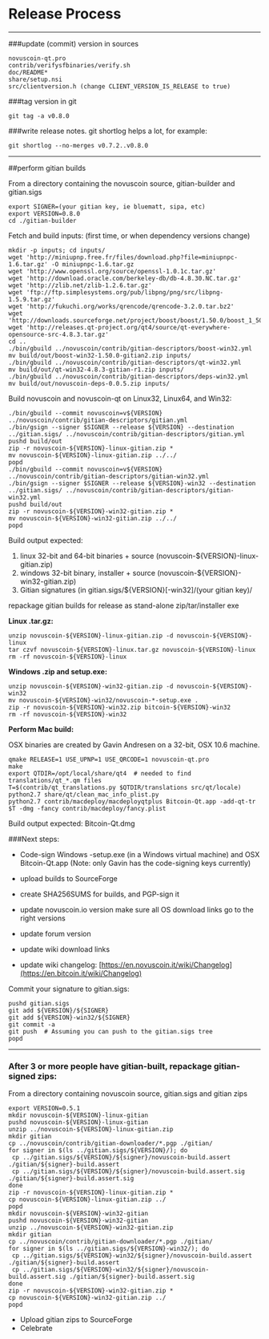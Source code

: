 Release Process
====================

* * *

###update (commit) version in sources


	novuscoin-qt.pro
	contrib/verifysfbinaries/verify.sh
	doc/README*
	share/setup.nsi
	src/clientversion.h (change CLIENT_VERSION_IS_RELEASE to true)

###tag version in git

	git tag -a v0.8.0

###write release notes. git shortlog helps a lot, for example:

	git shortlog --no-merges v0.7.2..v0.8.0

* * *

##perform gitian builds

 From a directory containing the novuscoin source, gitian-builder and gitian.sigs
  
	export SIGNER=(your gitian key, ie bluematt, sipa, etc)
	export VERSION=0.8.0
	cd ./gitian-builder

 Fetch and build inputs: (first time, or when dependency versions change)

	mkdir -p inputs; cd inputs/
	wget 'http://miniupnp.free.fr/files/download.php?file=miniupnpc-1.6.tar.gz' -O miniupnpc-1.6.tar.gz
	wget 'http://www.openssl.org/source/openssl-1.0.1c.tar.gz'
	wget 'http://download.oracle.com/berkeley-db/db-4.8.30.NC.tar.gz'
	wget 'http://zlib.net/zlib-1.2.6.tar.gz'
	wget 'ftp://ftp.simplesystems.org/pub/libpng/png/src/libpng-1.5.9.tar.gz'
	wget 'http://fukuchi.org/works/qrencode/qrencode-3.2.0.tar.bz2'
	wget 'http://downloads.sourceforge.net/project/boost/boost/1.50.0/boost_1_50_0.tar.bz2'
	wget 'http://releases.qt-project.org/qt4/source/qt-everywhere-opensource-src-4.8.3.tar.gz'
	cd ..
	./bin/gbuild ../novuscoin/contrib/gitian-descriptors/boost-win32.yml
	mv build/out/boost-win32-1.50.0-gitian2.zip inputs/
	./bin/gbuild ../novuscoin/contrib/gitian-descriptors/qt-win32.yml
	mv build/out/qt-win32-4.8.3-gitian-r1.zip inputs/
	./bin/gbuild ../novuscoin/contrib/gitian-descriptors/deps-win32.yml
	mv build/out/novuscoin-deps-0.0.5.zip inputs/

 Build novuscoin and novuscoin-qt on Linux32, Linux64, and Win32:
  
	./bin/gbuild --commit novuscoin=v${VERSION} ../novuscoin/contrib/gitian-descriptors/gitian.yml
	./bin/gsign --signer $SIGNER --release ${VERSION} --destination ../gitian.sigs/ ../novuscoin/contrib/gitian-descriptors/gitian.yml
	pushd build/out
	zip -r novuscoin-${VERSION}-linux-gitian.zip *
	mv novuscoin-${VERSION}-linux-gitian.zip ../../
	popd
	./bin/gbuild --commit novuscoin=v${VERSION} ../novuscoin/contrib/gitian-descriptors/gitian-win32.yml
	./bin/gsign --signer $SIGNER --release ${VERSION}-win32 --destination ../gitian.sigs/ ../novuscoin/contrib/gitian-descriptors/gitian-win32.yml
	pushd build/out
	zip -r novuscoin-${VERSION}-win32-gitian.zip *
	mv novuscoin-${VERSION}-win32-gitian.zip ../../
	popd

  Build output expected:

  1. linux 32-bit and 64-bit binaries + source (novuscoin-${VERSION}-linux-gitian.zip)
  2. windows 32-bit binary, installer + source (novuscoin-${VERSION}-win32-gitian.zip)
  3. Gitian signatures (in gitian.sigs/${VERSION}[-win32]/(your gitian key)/

repackage gitian builds for release as stand-alone zip/tar/installer exe

**Linux .tar.gz:**

	unzip novuscoin-${VERSION}-linux-gitian.zip -d novuscoin-${VERSION}-linux
	tar czvf novuscoin-${VERSION}-linux.tar.gz novuscoin-${VERSION}-linux
	rm -rf novuscoin-${VERSION}-linux

**Windows .zip and setup.exe:**

	unzip novuscoin-${VERSION}-win32-gitian.zip -d novuscoin-${VERSION}-win32
	mv novuscoin-${VERSION}-win32/novuscoin-*-setup.exe .
	zip -r novuscoin-${VERSION}-win32.zip bitcoin-${VERSION}-win32
	rm -rf novuscoin-${VERSION}-win32

**Perform Mac build:**

  OSX binaries are created by Gavin Andresen on a 32-bit, OSX 10.6 machine.

	qmake RELEASE=1 USE_UPNP=1 USE_QRCODE=1 novuscoin-qt.pro
	make
	export QTDIR=/opt/local/share/qt4  # needed to find translations/qt_*.qm files
	T=$(contrib/qt_translations.py $QTDIR/translations src/qt/locale)
	python2.7 share/qt/clean_mac_info_plist.py
	python2.7 contrib/macdeploy/macdeployqtplus Bitcoin-Qt.app -add-qt-tr $T -dmg -fancy contrib/macdeploy/fancy.plist

 Build output expected: Bitcoin-Qt.dmg

###Next steps:

* Code-sign Windows -setup.exe (in a Windows virtual machine) and
  OSX Bitcoin-Qt.app (Note: only Gavin has the code-signing keys currently)

* upload builds to SourceForge

* create SHA256SUMS for builds, and PGP-sign it

* update novuscoin.io version
  make sure all OS download links go to the right versions

* update forum version

* update wiki download links

* update wiki changelog: [https://en.novuscoin.it/wiki/Changelog](https://en.bitcoin.it/wiki/Changelog)

Commit your signature to gitian.sigs:

	pushd gitian.sigs
	git add ${VERSION}/${SIGNER}
	git add ${VERSION}-win32/${SIGNER}
	git commit -a
	git push  # Assuming you can push to the gitian.sigs tree
	popd

-------------------------------------------------------------------------

### After 3 or more people have gitian-built, repackage gitian-signed zips:

From a directory containing novuscoin source, gitian.sigs and gitian zips

	export VERSION=0.5.1
	mkdir novuscoin-${VERSION}-linux-gitian
	pushd novuscoin-${VERSION}-linux-gitian
	unzip ../novuscoin-${VERSION}-linux-gitian.zip
	mkdir gitian
	cp ../novuscoin/contrib/gitian-downloader/*.pgp ./gitian/
	for signer in $(ls ../gitian.sigs/${VERSION}/); do
	 cp ../gitian.sigs/${VERSION}/${signer}/novuscoin-build.assert ./gitian/${signer}-build.assert
	 cp ../gitian.sigs/${VERSION}/${signer}/novuscoin-build.assert.sig ./gitian/${signer}-build.assert.sig
	done
	zip -r novuscoin-${VERSION}-linux-gitian.zip *
	cp novuscoin-${VERSION}-linux-gitian.zip ../
	popd
	mkdir novuscoin-${VERSION}-win32-gitian
	pushd novuscoin-${VERSION}-win32-gitian
	unzip ../novuscoin-${VERSION}-win32-gitian.zip
	mkdir gitian
	cp ../novuscoin/contrib/gitian-downloader/*.pgp ./gitian/
	for signer in $(ls ../gitian.sigs/${VERSION}-win32/); do
	 cp ../gitian.sigs/${VERSION}-win32/${signer}/novuscoin-build.assert ./gitian/${signer}-build.assert
	 cp ../gitian.sigs/${VERSION}-win32/${signer}/novuscoin-build.assert.sig ./gitian/${signer}-build.assert.sig
	done
	zip -r novuscoin-${VERSION}-win32-gitian.zip *
	cp novuscoin-${VERSION}-win32-gitian.zip ../
	popd

- Upload gitian zips to SourceForge
- Celebrate 
